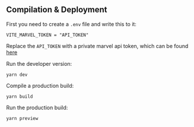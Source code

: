 ## Compilation & Deployment

First you need to create a `.env` file and write this to it:

```properties
VITE_MARVEL_TOKEN = "API_TOKEN"
```

Replace the `API_TOKEN` with a private marvel api token, which can be found [here](https://developer.marvel.com/account)

Run the developer version:

```
yarn dev
```

Compile a production build:

```
yarn build
```

Run the production build:

```
yarn preview
```
